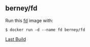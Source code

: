 ## berney/fd

Run this [fd][] image with:

    $ docker run -d --name fd berney/fd

[Last Build][packages]

[fd]: https://fd.url
[packages]: PACKAGES.md

